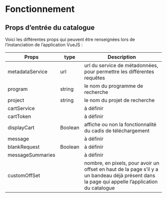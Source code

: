 # Fonctionnement

## Props d’entrée du catalogue

Voici les différentes props qui peuvent être renseignées lors de l’instanciation de l’application VueJS :
 
 | Props | type | Description |
 | ----- |------| ----------- |
 |metadataService|url| url du service de métadonnées, pour permettre les différentes requêtes|
 |program|  string |le nom du programme de recherche|
 |project| string| le nom du projet de recherche|
 |cartService|   |à définir|
 |cartToken|  |à définir|
 |displayCart|Boolean| affiche ou non la fonctionnalité du cadis de téléchargement|
 |message| | à définir|
 |blankRequest| Boolean| à définir|
 |messageSummaries| | à définir|
 |customOffSet|  | nombre, en pixels, pour avoir un offset en haut de la page s’il y a un bandeau déjà présent dans la page qui appelle l’application du catalogue|